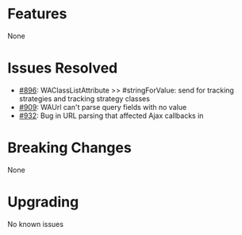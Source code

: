 # Features
None

# Issues Resolved
  * [#896](https://github.com/SeasideSt/Seaside/issues/835): WAClassListAttribute >> #stringForValue: send for tracking strategies and tracking strategy classes
  * [#909](https://github.com/SeasideSt/Seaside/issues/909): WAUrl can't parse query fields with no value
  * [#932](https://github.com/SeasideSt/Seaside/issues/932): Bug in URL parsing that affected Ajax callbacks in 

# Breaking Changes
None

# Upgrading
No known issues